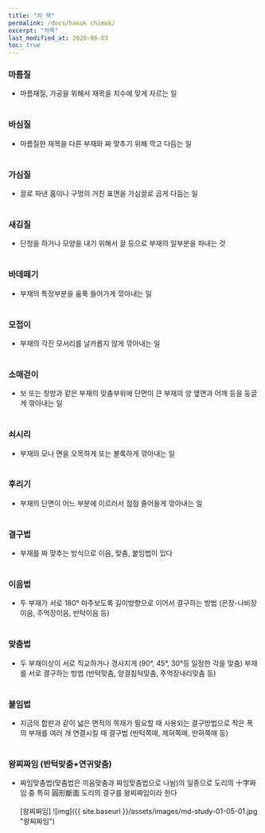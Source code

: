 ```yaml
---
title: "치 목"
permalink: /docs/hanok chimok/
excerpt: "치목"
last_modified_at: 2020-08-03
toc: true
---
```


### 마름질
  - 마름재질, 가공을 위해서 재목을 치수에 맞게 자르는 일
<br><br>

### 바심질
  - 마름질한 재목을 다른 부재와 짜 맞추기 위해 깍고 다듬는 일
<br><br>

### 가심질
  - 끌로 파낸 홈이나 구멍의 거친 표면을 가심끌로 곱게 다듬는 일
<br><br>

### 새김질

  - 단청을 하거나 모양을 내기 위해서 끌 등으로 부재의 일부분을 파내는 것
<br><br>

### 바데떼기
  - 부재의 특정부분을 움푹 들어가게 깎아내는 일
<br><br>

### 모접이
  - 부재의 각진 모서리를 날카롭지 않게 깎아내는 일
<br><br>

### 소매걷이
  - 보 또는 창방과 같은 부재의 맞춤부위에 단면이 큰 부재의 양 옆면과 어깨 등을  둥글게 깎아내는 일
<br><br>

### 쇠시리
  - 부재의 모나 면을 오목하게 또는 볼록하게 깎아내는 일
<br><br>

### 후리기
  - 부재의 단면이 어느 부분에 이르러서 점점 줄어들게 깎아내는 일
<br><br>

### 결구법
  - 부재를 짜 맞추는 방식으로 이음, 맞춤, 붙임법이 있다
<br><br>

### 이음법
  - 두 부재가 서로 180° 마주보도록 길이방향으로 이어서 결구하는 방법 (은장-나비장이음, 주먹장이음, 반턱이음 등)
<br><br>

### 맞춤법
  -   두 부재이상이 서로 직교하거나 경사지게 (90°, 45°, 30°등 일정한 각을 맞춤) 부재를 서로  결구하는 방법 (반턱맞춤, 양걸침턱맞춤, 주먹장내리맞춤 등)
<br><br>

### 붙임법
  - 지금의 합판과 같이 넓은 면적의 목재가 필요할 때 사용되는 결구방법으로 작은 폭의 부재를 여러 개 연결시킬 때 결구법 (반턱쪽매, 제혀쪽매, 딴혀쪽매 등)
<br><br>

### 왕찌짜임 (반턱맞춤+연귀맞춤)
  - 짜임맞춤법(맞춤법은 끼움맞춤과 짜임맞춤법으로 나뉨)의 일종으로 도리의 十字짜임 중 특히 圓形斷面 도리의 결구를 왕찌짜임이라 한다<br><br>
  [왕찌짜임]
  ![img]({{ site.baseurl }}/assets/images/md-study-01-05-01.jpg "왕찌짜임")